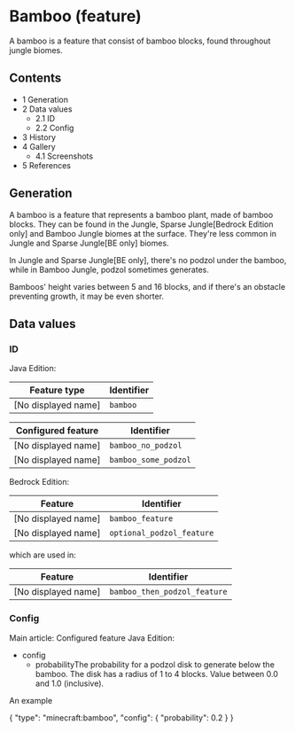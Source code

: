 # Bamboo (feature)
A bamboo is a feature that consist of bamboo blocks, found throughout jungle biomes.

## Contents
- 1 Generation
- 2 Data values
	- 2.1 ID
	- 2.2 Config
- 3 History
- 4 Gallery
	- 4.1 Screenshots
- 5 References

## Generation
A bamboo is a feature that represents a bamboo plant, made of bamboo blocks. They can be found in the Jungle, Sparse Jungle‌‌[Bedrock Edition  only] and Bamboo Jungle biomes at the surface. They're less common in Jungle and Sparse Jungle‌‌[BE  only] biomes.

In Jungle and Sparse Jungle‌‌[BE  only], there's no podzol under the bamboo, while in Bamboo Jungle, podzol sometimes generates.

Bamboos' height varies between 5 and 16 blocks, and if there's an obstacle preventing growth, it may be even shorter.

## Data values
### ID
Java Edition:

| Feature type        | Identifier |
|---------------------|------------|
| [No displayed name] | `bamboo`   |

| Configured feature  | Identifier           |
|---------------------|----------------------|
| [No displayed name] | `bamboo_no_podzol`   |
| [No displayed name] | `bamboo_some_podzol` |

Bedrock Edition:

| Feature             | Identifier                |
|---------------------|---------------------------|
| [No displayed name] | `bamboo_feature`          |
| [No displayed name] | `optional_podzol_feature` |

which are used in:

| Feature             | Identifier                   |
|---------------------|------------------------------|
| [No displayed name] | `bamboo_then_podzol_feature` |

### Config
Main article: Configured feature
Java Edition:

- config
	- probabilityThe probability for a podzol disk to generate below the bamboo. The disk has a radius of 1 to 4 blocks. Value between 0.0 and 1.0 (inclusive).




An example

{
  "type": "minecraft:bamboo",
  "config": {
    "probability": 0.2
  }
}



